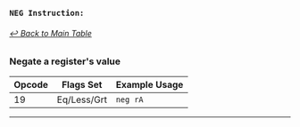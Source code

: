 ### `NEG Instruction:`
###### [↩ Back to Main Table](../README.md)
### Negate a register's value
| Opcode | Flags Set    | Example Usage |
|--------|-------------|---------------|
| 19     | Eq/Less/Grt | `neg rA` <br> |
---